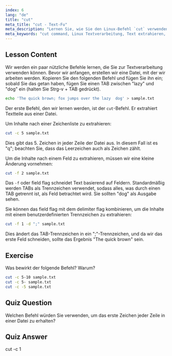 ```yaml
---
index: 6
lang: "de"
title: "cut"
meta_title: "cut - Text-Fu"
meta_description: "Lernen Sie, wie Sie den Linux-Befehl `cut` verwenden, um Text aus Dateien zu extrahieren. Dieses anfängerfreundliche Tutorial behandelt das Schneiden von Zeichen und Feldern. Verbessern Sie Ihre Linux-Textverarbeitungsfähigkeiten!"
meta_keywords: "cut command, Linux Textverarbeitung, Text extrahieren, Linux Tutorial, Linux für Anfänger, cut Beispiele, Linux Anleitung"
---
```


## Lesson Content

Wir werden ein paar nützliche Befehle lernen, die Sie zur Textverarbeitung verwenden können. Bevor wir anfangen, erstellen wir eine Datei, mit der wir arbeiten werden. Kopieren Sie den folgenden Befehl und fügen Sie ihn ein; sobald Sie das getan haben, fügen Sie einen TAB zwischen "lazy" und "dog" ein (halten Sie Strg-v + TAB gedrückt).

```bash
echo 'The quick brown; fox jumps over the lazy  dog' > sample.txt
```

Der erste Befehl, den wir lernen werden, ist der `cut`-Befehl. Er extrahiert Textteile aus einer Datei.

Um Inhalte nach einer Zeichenliste zu extrahieren:

```bash
cut -c 5 sample.txt
```

Dies gibt das 5. Zeichen in jeder Zeile der Datei aus. In diesem Fall ist es "q"; beachten Sie, dass das Leerzeichen auch als Zeichen zählt.

Um die Inhalte nach einem Feld zu extrahieren, müssen wir eine kleine Änderung vornehmen:

```bash
cut -f 2 sample.txt
```

Das `-f` oder field flag schneidet Text basierend auf Feldern. Standardmäßig werden TABs als Trennzeichen verwendet, sodass alles, was durch einen TAB getrennt ist, als Feld betrachtet wird. Sie sollten "dog" als Ausgabe sehen.

Sie können das field flag mit dem delimiter flag kombinieren, um die Inhalte mit einem benutzerdefinierten Trennzeichen zu extrahieren:

```bash
cut -f 1 -d ";" sample.txt
```

Dies ändert das TAB-Trennzeichen in ein ";"-Trennzeichen, und da wir das erste Feld schneiden, sollte das Ergebnis "The quick brown" sein.

## Exercise

Was bewirkt der folgende Befehl? Warum?

```bash
cut -c 5-10 sample.txt
cut -c 5- sample.txt
cut -c -5 sample.txt
```

## Quiz Question

Welchen Befehl würden Sie verwenden, um das erste Zeichen jeder Zeile in einer Datei zu erhalten?

## Quiz Answer

cut -c 1
